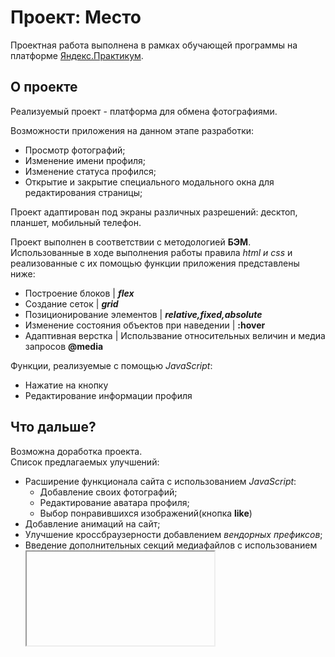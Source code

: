 # **Проект: Место**

Проектная работа выполнена в рамках обучающей программы на платформе [Яндекс.Практикум](https://practicum.yandex.ru/web/).

## О проекте

Реализуемый проект - платформа для обмена фотографиями.

Возможности приложения на данном этапе разработки:

- Просмотр фотографий;
- Изменение имени профиля;
- Изменение статуса профился;
- Открытие и закрытие специального модального окна для редактирования страницы;

Проект адаптирован под экраны различных разрешений: десктоп, планшет, мобильный телефон.

Проект выполнен в соответствии с методологией **БЭМ**.  
Использованные в ходе выполнения работы правила _html и css_ и реализованные с их помощью функции приложения представлены ниже:

- Построение блоков | **_flex_**
- Создание сеток | **_grid_**
- Позиционирование элементов | **_relative,fixed,absolute_**
- Изменение состояния объектов при наведении | **:hover**
- Адаптивная верстка | Использвание относительных величин и медиа запросов **@media**

Функции, реализуемые с помощью _JavaScript_:

- Нажатие на кнопку
- Редактирование информации профиля

## Что дальше?

Возможна доработка проекта.  
Список предлагаемых улучшений:

- Расширение функционала сайта с использованием _JavaScript_:
  - Добавление своих фотографий;
  - Редактирование аватара профиля;
  - Выбор понравившихся изображений(кнопка **like**)
- Добавление анимаций на сайт;
- Улучшение кроссбраузерности добавлением _вендорных префиксов_;
- Введение дополнительных секций медиафайлов с использованием **<iframe>**;

[Ознакомиться с проектом можно здесь!]()
